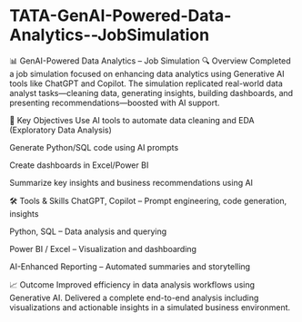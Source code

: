 # TATA-GenAI-Powered-Data-Analytics--JobSimulation
📊 GenAI-Powered Data Analytics – Job Simulation 🔍 Overview Completed a job simulation focused on enhancing data analytics using Generative AI tools like ChatGPT and Copilot. The simulation replicated real-world data analyst tasks—cleaning data, generating insights, building dashboards, and presenting recommendations—boosted with AI support.

🧠 Key Objectives Use AI tools to automate data cleaning and EDA (Exploratory Data Analysis)

Generate Python/SQL code using AI prompts

Create dashboards in Excel/Power BI

Summarize key insights and business recommendations using AI

🛠 Tools & Skills ChatGPT, Copilot – Prompt engineering, code generation, insights

Python, SQL – Data analysis and querying

Power BI / Excel – Visualization and dashboarding

AI-Enhanced Reporting – Automated summaries and storytelling

📈 Outcome Improved efficiency in data analysis workflows using Generative AI. Delivered a complete end-to-end analysis including visualizations and actionable insights in a simulated business environment.
